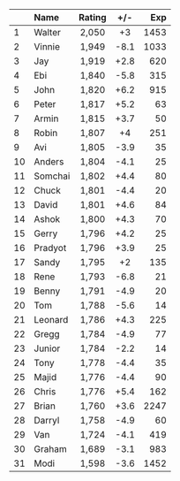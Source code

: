 | |Name|Rating|+/-|Exp|
|-|:---|:----:|:-:|--:|
|1|Walter|2,050|+3|1453|
|2|Vinnie|1,949|-8.1|1033|
|3|Jay|1,919|+2.8|620|
|4|Ebi|1,840|-5.8|315|
|5|John|1,820|+6.2|915|
|6|Peter|1,817|+5.2|63|
|7|Armin|1,815|+3.7|50|
|8|Robin|1,807|+4|251|
|9|Avi|1,805|-3.9|35|
|10|Anders|1,804|-4.1|25|
|11|Somchai|1,802|+4.4|80|
|12|Chuck|1,801|-4.4|20|
|13|David|1,801|+4.6|84|
|14|Ashok|1,800|+4.3|70|
|15|Gerry|1,796|+4.2|25|
|16|Pradyot|1,796|+3.9|25|
|17|Sandy|1,795|+2|135|
|18|Rene|1,793|-6.8|21|
|19|Benny|1,791|-4.9|20|
|20|Tom|1,788|-5.6|14|
|21|Leonard|1,786|+4.3|225|
|22|Gregg|1,784|-4.9|77|
|23|Junior|1,784|-2.2|14|
|24|Tony|1,778|-4.4|35|
|25|Majid|1,776|-4.4|90|
|26|Chris|1,776|+5.4|162|
|27|Brian|1,760|+3.6|2247|
|28|Darryl|1,758|-4.9|60|
|29|Van|1,724|-4.1|419|
|30|Graham|1,689|-3.1|983|
|31|Modi|1,598|-3.6|1452|

